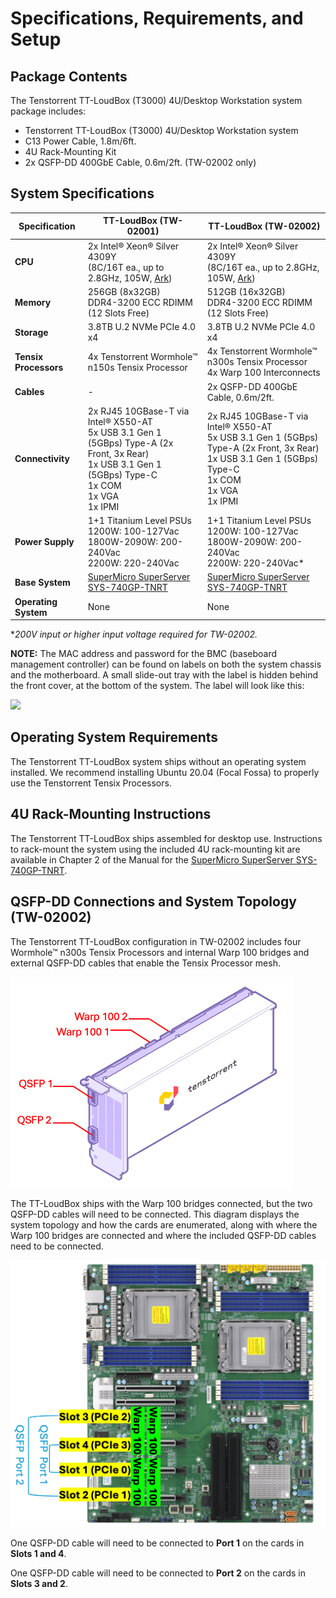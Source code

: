 # Specifications, Requirements, and Setup

## Package Contents

The Tenstorrent TT-LoudBox (T3000) 4U/Desktop Workstation system package includes:

- Tenstorrent TT-LoudBox (T3000) 4U/Desktop Workstation system
- C13 Power Cable, 1.8m/6ft.
- 4U Rack-Mounting Kit
- 2x QSFP-DD 400GbE Cable, 0.6m/2ft. (TW-02002 only)



## System Specifications

| Specification         | TT-LoudBox (TW-02001)                                        | TT-LoudBox (TW-02002)                                        |
| --------------------- | ------------------------------------------------------------ | ------------------------------------------------------------ |
| **CPU**               | 2x Intel® Xeon® Silver 4309Y<br />(8C/16T ea., up to 2.8GHz, 105W, [Ark](https://ark.intel.com/content/www/us/en/ark/products/215275/intel-xeon-silver-4309y-processor-12m-cache-2-80-ghz.html)) | 2x Intel® Xeon® Silver 4309Y<br />(8C/16T ea., up to 2.8GHz, 105W, [Ark](https://ark.intel.com/content/www/us/en/ark/products/215275/intel-xeon-silver-4309y-processor-12m-cache-2-80-ghz.html)) |
| **Memory**            | 256GB (8x32GB)<br />DDR4-3200 ECC RDIMM<br />(12 Slots Free) | 512GB (16x32GB)<br />DDR4-3200 ECC RDIMM<br />(12 Slots Free) |
| **Storage**           | 3.8TB U.2 NVMe PCIe 4.0 x4                                   | 3.8TB U.2 NVMe PCIe 4.0 x4                                   |
| **Tensix Processors** | 4x Tenstorrent Wormhole™ n150s Tensix Processor              | 4x Tenstorrent Wormhole™ n300s Tensix Processor<br />4x Warp 100 Interconnects |
| **Cables**            | -                                                            | 2x QSFP-DD 400GbE Cable, 0.6m/2ft.                           |
| **Connectivity**      | 2x RJ45 10GBase-T via Intel® X550-AT<br />5x USB 3.1 Gen 1 (5GBps) Type-A (2x Front, 3x Rear)<br />1x USB 3.1 Gen 1 (5GBps) Type-C<br />1x COM<br />1x VGA<br />1x IPMI | 2x RJ45 10GBase-T via Intel® X550-AT<br />5x USB 3.1 Gen 1 (5GBps) Type-A (2x Front, 3x Rear)<br />1x USB 3.1 Gen 1 (5GBps) Type-C<br />1x COM<br />1x VGA<br />1x IPMI |
| **Power Supply**      | 1+1 Titanium Level PSUs<br />1200W: 100-127Vac<br />1800W-2090W: 200-240Vac<br />2200W: 220-240Vac | 1+1 Titanium Level PSUs<br />1200W: 100-127Vac<br />1800W-2090W: 200-240Vac<br />2200W: 220-240Vac* |
| **Base System**       | [SuperMicro SuperServer SYS-740GP-TNRT](https://www.supermicro.com/en/products/system/gpu/4u/sys-740gp-tnrt) | [SuperMicro SuperServer SYS-740GP-TNRT](https://www.supermicro.com/en/products/system/gpu/4u/sys-740gp-tnrt) |
| **Operating System**  | None                                                         | None                                                         |

**200V input or higher input voltage required for TW-02002.*

**NOTE:** The MAC address and password for the BMC (baseboard management controller) can be found on labels on both the system chassis and the motherboard. A small slide-out tray with the label is hidden behind the front cover, at the bottom of the system. The label will look like this:

![](/Users/dsklavos/Documents/GitHub/docs/core/systems/bmclabel.png)



## Operating System Requirements

The Tenstorrent TT-LoudBox system ships without an operating system installed. We recommend installing Ubuntu 20.04 (Focal Fossa) to properly use the Tenstorrent Tensix Processors.



## 4U Rack-Mounting Instructions

The Tenstorrent TT-LoudBox ships assembled for desktop use. Instructions to rack-mount the system using the included 4U rack-mounting kit are available in Chapter 2 of the Manual for the [SuperMicro SuperServer SYS-740GP-TNRT](https://www.supermicro.com/en/products/system/gpu/4u/sys-740gp-tnrt).



## QSFP-DD Connections and System Topology (TW-02002)

The Tenstorrent TT-LoudBox configuration in TW-02002 includes four Wormhole™ n300s Tensix Processors and internal Warp 100 bridges and external QSFP-DD cables that enable the Tensix Processor mesh.

<img src="../../aibs/wormhole/images/wh_portspec.png" style="zoom:50%;" />

The TT-LoudBox ships with the Warp 100 bridges connected, but the two QSFP-DD cables will need to be connected. This diagram displays the system topology and how the cards are enumerated, along with where the Warp 100 bridges are connected and where the included QSFP-DD cables need to be connected. 

<img src="loudbox_topology.png" style="zoom:50%;" />

One QSFP-DD cable will need to be connected to **Port 1** on the cards in **Slots 1 and 4**.

One QSFP-DD cable will need to be connected to **Port 2** on the cards in **Slots 3 and 2**.